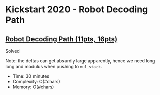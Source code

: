 # Kickstart 2020 - Robot Decoding Path

## [Robot Decoding Path (11pts, 16pts)](https://codingcompetitions.withgoogle.com/kickstart/round/000000000019ffc8/00000000002d83dc)

Solved

Note: the deltas can get absurdly large apparently, hence we need long long
and modulus when pushing to `mul_stack`.

* Time: 30 minutes
* Complexity: O(#chars)
* Memory: O(#chars)
